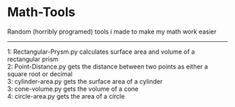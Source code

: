 # Math-Tools
Random (horribly programed) tools i made to make my math work easier

---

1: Rectangular-Prysm.py calculates surface area and volume of a rectangular prism  
2: Point-Distance.py gets the distance between two points as either a square root or decimal  
3: cylinder-area.py gets the surface area of a cylinder  
3: cone-volume.py gets the volume of a cone  
4: circle-area.py gets the area of a circle  